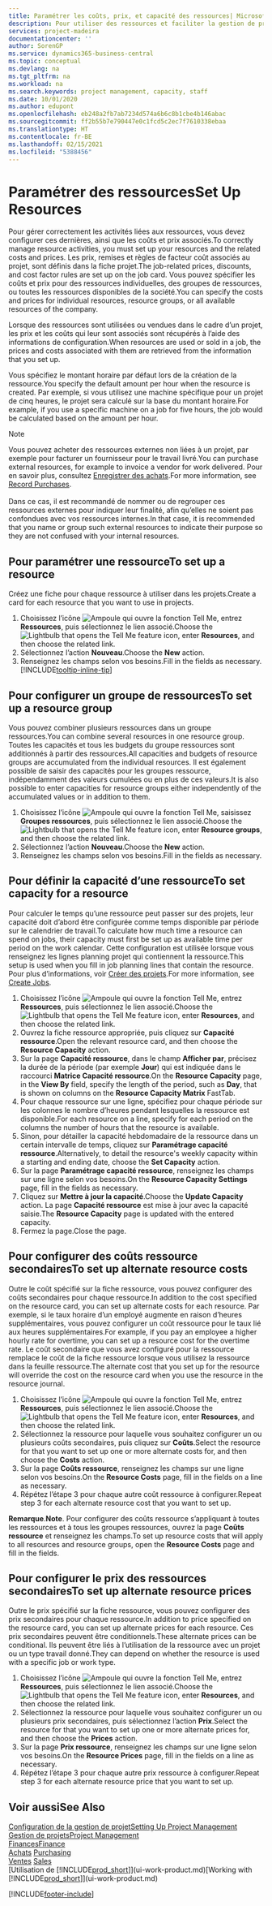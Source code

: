 ```yaml
---
title: Paramétrer les coûts, prix, et capacité des ressources| Microsoft Docs
description: Pour utiliser des ressources et faciliter la gestion de projets, vous spécifiez les coûts et les prix des différents ressources ou groupes de ressources, et définissez la capacité ressource.
services: project-madeira
documentationcenter: ''
author: SorenGP
ms.service: dynamics365-business-central
ms.topic: conceptual
ms.devlang: na
ms.tgt_pltfrm: na
ms.workload: na
ms.search.keywords: project management, capacity, staff
ms.date: 10/01/2020
ms.author: edupont
ms.openlocfilehash: eb248a2fb7ab7234d574a6b6c8b1cbe4b146abac
ms.sourcegitcommit: ff2b55b7e790447e0c1fcd5c2ec7f7610338ebaa
ms.translationtype: HT
ms.contentlocale: fr-BE
ms.lasthandoff: 02/15/2021
ms.locfileid: "5388456"
---
```

# <a name="set-up-resources"></a><span data-ttu-id="78571-103">Paramétrer des ressources</span><span class="sxs-lookup"><span data-stu-id="78571-103">Set Up Resources</span></span>
<span data-ttu-id="78571-104">Pour gérer correctement les activités liées aux ressources, vous devez configurer ces dernières, ainsi que les coûts et prix associés.</span><span class="sxs-lookup"><span data-stu-id="78571-104">To correctly manage resource activities, you must set up your resources and the related costs and prices.</span></span> <span data-ttu-id="78571-105">Les prix, remises et règles de facteur coût associés au projet, sont définis dans la fiche projet.</span><span class="sxs-lookup"><span data-stu-id="78571-105">The job-related prices, discounts, and cost factor rules are set up on the job card.</span></span> <span data-ttu-id="78571-106">Vous pouvez spécifier les coûts et prix pour des ressources individuelles, des groupes de ressources, ou toutes les ressources disponibles de la société.</span><span class="sxs-lookup"><span data-stu-id="78571-106">You can specify the costs and prices for individual resources, resource groups, or all available resources of the company.</span></span>

<span data-ttu-id="78571-107">Lorsque des ressources sont utilisées ou vendues dans le cadre d’un projet, les prix et les coûts qui leur sont associés sont récupérés à l’aide des informations de configuration.</span><span class="sxs-lookup"><span data-stu-id="78571-107">When resources are used or sold in a job, the prices and costs associated with them are retrieved from the information that you set up.</span></span>

<span data-ttu-id="78571-108">Vous spécifiez le montant horaire par défaut lors de la création de la ressource.</span><span class="sxs-lookup"><span data-stu-id="78571-108">You specify the default amount per hour when the resource is created.</span></span> <span data-ttu-id="78571-109">Par exemple, si vous utilisez une machine spécifique pour un projet de cinq heures, le projet sera calculé sur la base du montant horaire.</span><span class="sxs-lookup"><span data-stu-id="78571-109">For example, if you use a specific machine on a job for five hours, the job would be calculated based on the amount per hour.</span></span>

> [!NOTE]
> <span data-ttu-id="78571-110">Vous pouvez acheter des ressources externes non liées à un projet, par exemple pour facturer un fournisseur pour le travail livré.</span><span class="sxs-lookup"><span data-stu-id="78571-110">You can purchase external resources, for example to invoice a vendor for work delivered.</span></span> <span data-ttu-id="78571-111">Pour en savoir plus, consultez [Enregistrer des achats](purchasing-how-record-purchases.md).</span><span class="sxs-lookup"><span data-stu-id="78571-111">For more information, see [Record Purchases](purchasing-how-record-purchases.md).</span></span><br /><br />
> <span data-ttu-id="78571-112">Dans ce cas, il est recommandé de nommer ou de regrouper ces ressources externes pour indiquer leur finalité, afin qu’elles ne soient pas confondues avec vos ressources internes.</span><span class="sxs-lookup"><span data-stu-id="78571-112">In that case, it is recommended that you name or group such external resources to indicate their purpose so they are not confused with your internal resources.</span></span>

## <a name="to-set-up-a-resource"></a><span data-ttu-id="78571-113">Pour paramétrer une ressource</span><span class="sxs-lookup"><span data-stu-id="78571-113">To set up a resource</span></span>
<span data-ttu-id="78571-114">Créez une fiche pour chaque ressource à utiliser dans les projets.</span><span class="sxs-lookup"><span data-stu-id="78571-114">Create a card for each resource that you want to use in projects.</span></span>

1. <span data-ttu-id="78571-115">Choisissez l’icône ![Ampoule qui ouvre la fonction Tell Me](media/ui-search/search_small.png "Dites-moi ce que vous voulez faire"), entrez **Ressources**, puis sélectionnez le lien associé.</span><span class="sxs-lookup"><span data-stu-id="78571-115">Choose the ![Lightbulb that opens the Tell Me feature](media/ui-search/search_small.png "Tell me what you want to do") icon, enter **Resources**, and then choose the related link.</span></span>
2. <span data-ttu-id="78571-116">Sélectionnez l’action **Nouveau**.</span><span class="sxs-lookup"><span data-stu-id="78571-116">Choose the **New** action.</span></span>
3. <span data-ttu-id="78571-117">Renseignez les champs selon vos besoins.</span><span class="sxs-lookup"><span data-stu-id="78571-117">Fill in the fields as necessary.</span></span> [!INCLUDE[tooltip-inline-tip](includes/tooltip-inline-tip_md.md)]  

## <a name="to-set-up-a-resource-group"></a><span data-ttu-id="78571-118">Pour configurer un groupe de ressources</span><span class="sxs-lookup"><span data-stu-id="78571-118">To set up a resource group</span></span>
<span data-ttu-id="78571-119">Vous pouvez combiner plusieurs ressources dans un groupe ressources.</span><span class="sxs-lookup"><span data-stu-id="78571-119">You can combine several resources in one resource group.</span></span> <span data-ttu-id="78571-120">Toutes les capacités et tous les budgets du groupe ressources sont additionnés à partir des ressources.</span><span class="sxs-lookup"><span data-stu-id="78571-120">All capacities and budgets of resource groups are accumulated from the individual resources.</span></span> <span data-ttu-id="78571-121">Il est également possible de saisir des capacités pour les groupes ressource, indépendamment des valeurs cumulées ou en plus de ces valeurs.</span><span class="sxs-lookup"><span data-stu-id="78571-121">It is also possible to enter capacities for resource groups either independently of the accumulated values or in addition to them.</span></span>

1. <span data-ttu-id="78571-122">Choisissez l’icône ![Ampoule qui ouvre la fonction Tell Me](media/ui-search/search_small.png "Dites-moi ce que vous voulez faire"), saisissez **Groupes ressources**, puis sélectionnez le lien associé.</span><span class="sxs-lookup"><span data-stu-id="78571-122">Choose the ![Lightbulb that opens the Tell Me feature](media/ui-search/search_small.png "Tell me what you want to do") icon, enter **Resource groups**, and then choose the related link.</span></span>
2. <span data-ttu-id="78571-123">Sélectionnez l’action **Nouveau**.</span><span class="sxs-lookup"><span data-stu-id="78571-123">Choose the **New** action.</span></span>
3. <span data-ttu-id="78571-124">Renseignez les champs selon vos besoins.</span><span class="sxs-lookup"><span data-stu-id="78571-124">Fill in the fields as necessary.</span></span>

## <a name="to-set-capacity-for-a-resource"></a><span data-ttu-id="78571-125">Pour définir la capacité d’une ressource</span><span class="sxs-lookup"><span data-stu-id="78571-125">To set capacity for a resource</span></span>
<span data-ttu-id="78571-126">Pour calculer le temps qu’une ressource peut passer sur des projets, leur capacité doit d’abord être configurée comme temps disponible par période sur le calendrier de travail.</span><span class="sxs-lookup"><span data-stu-id="78571-126">To calculate how much time a resource can spend on jobs, their capacity must first be set up as available time per period on the work calendar.</span></span> <span data-ttu-id="78571-127">Cette configuration est utilisée lorsque vous renseignez les lignes planning projet qui contiennent la ressource.</span><span class="sxs-lookup"><span data-stu-id="78571-127">This setup is used when you fill in job planning lines that contain the resource.</span></span> <span data-ttu-id="78571-128">Pour plus d’informations, voir [Créer des projets](projects-how-create-jobs.md).</span><span class="sxs-lookup"><span data-stu-id="78571-128">For more information, see [Create Jobs](projects-how-create-jobs.md).</span></span>

1. <span data-ttu-id="78571-129">Choisissez l’icône ![Ampoule qui ouvre la fonction Tell Me](media/ui-search/search_small.png "Dites-moi ce que vous voulez faire"), entrez **Ressources**, puis sélectionnez le lien associé.</span><span class="sxs-lookup"><span data-stu-id="78571-129">Choose the ![Lightbulb that opens the Tell Me feature](media/ui-search/search_small.png "Tell me what you want to do") icon, enter **Resources**, and then choose the related link.</span></span>
2. <span data-ttu-id="78571-130">Ouvrez la fiche ressource appropriée, puis cliquez sur **Capacité ressource**.</span><span class="sxs-lookup"><span data-stu-id="78571-130">Open the relevant resource card, and then choose the **Resource Capacity** action.</span></span>
3. <span data-ttu-id="78571-131">Sur la page **Capacité ressource**, dans le champ **Afficher par**, précisez la durée de la période (par exemple **Jour**) qui est indiquée dans le raccourci **Matrice Capacité ressource**.</span><span class="sxs-lookup"><span data-stu-id="78571-131">On the **Resource Capacity** page, in the **View By** field, specify the length of the period, such as **Day**, that is shown on columns on the **Resource Capacity Matrix** FastTab.</span></span>
4. <span data-ttu-id="78571-132">Pour chaque ressource sur une ligne, spécifiez pour chaque période sur les colonnes le nombre d’heures pendant lesquelles la ressource est disponible.</span><span class="sxs-lookup"><span data-stu-id="78571-132">For each resource on a line, specify for each period on the columns the number of hours that the resource is available.</span></span>
5. <span data-ttu-id="78571-133">Sinon, pour détailler la capacité hebdomadaire de la ressource dans un certain intervalle de temps, cliquez sur **Paramétrage capacité ressource**.</span><span class="sxs-lookup"><span data-stu-id="78571-133">Alternatively, to detail the resource's weekly capacity within a starting and ending date, choose the **Set Capacity** action.</span></span>
6. <span data-ttu-id="78571-134">Sur la page **Paramétrage capacité ressource**, renseignez les champs sur une ligne selon vos besoins.</span><span class="sxs-lookup"><span data-stu-id="78571-134">On the **Resource Capacity Settings** page, fill in the fields as necessary.</span></span>
7. <span data-ttu-id="78571-135">Cliquez sur **Mettre à jour la capacité**.</span><span class="sxs-lookup"><span data-stu-id="78571-135">Choose the **Update Capacity** action.</span></span> <span data-ttu-id="78571-136">La page **Capacité ressource** est mise à jour avec la capacité saisie.</span><span class="sxs-lookup"><span data-stu-id="78571-136">The **Resource Capacity** page is updated with the entered capacity.</span></span>
8. <span data-ttu-id="78571-137">Fermez la page.</span><span class="sxs-lookup"><span data-stu-id="78571-137">Close the page.</span></span>

## <a name="to-set-up-alternate-resource-costs"></a><span data-ttu-id="78571-138">Pour configurer des coûts ressource secondaires</span><span class="sxs-lookup"><span data-stu-id="78571-138">To set up alternate resource costs</span></span>
<span data-ttu-id="78571-139">Outre le coût spécifié sur la fiche ressource, vous pouvez configurer des coûts secondaires pour chaque ressource.</span><span class="sxs-lookup"><span data-stu-id="78571-139">In addition to the cost specified on the resource card, you can set up alternate costs for each resource.</span></span> <span data-ttu-id="78571-140">Par exemple, si le taux horaire d’un employé augmente en raison d’heures supplémentaires, vous pouvez configurer un coût ressource pour le taux lié aux heures supplémentaires.</span><span class="sxs-lookup"><span data-stu-id="78571-140">For example, if you pay an employee a higher hourly rate for overtime, you can set up a resource cost for the overtime rate.</span></span> <span data-ttu-id="78571-141">Le coût secondaire que vous avez configuré pour la ressource remplace le coût de la fiche ressource lorsque vous utilisez la ressource dans la feuille ressource.</span><span class="sxs-lookup"><span data-stu-id="78571-141">The alternate cost that you set up for the resource will override the cost on the resource card when you use the resource in the resource journal.</span></span>

1. <span data-ttu-id="78571-142">Choisissez l’icône ![Ampoule qui ouvre la fonction Tell Me](media/ui-search/search_small.png "Dites-moi ce que vous voulez faire"), entrez **Ressources**, puis sélectionnez le lien associé.</span><span class="sxs-lookup"><span data-stu-id="78571-142">Choose the ![Lightbulb that opens the Tell Me feature](media/ui-search/search_small.png "Tell me what you want to do") icon, enter **Resources**, and then choose the related link.</span></span>  
2. <span data-ttu-id="78571-143">Sélectionnez la ressource pour laquelle vous souhaitez configurer un ou plusieurs coûts secondaires, puis cliquez sur **Coûts**.</span><span class="sxs-lookup"><span data-stu-id="78571-143">Select the resource for that you want to set up one or more alternate costs for, and then choose the **Costs** action.</span></span>  
3. <span data-ttu-id="78571-144">Sur la page **Coûts ressource**, renseignez les champs sur une ligne selon vos besoins.</span><span class="sxs-lookup"><span data-stu-id="78571-144">On the **Resource Costs** page, fill in the fields on a line as necessary.</span></span>  
4. <span data-ttu-id="78571-145">Répétez l’étape 3 pour chaque autre coût ressource à configurer.</span><span class="sxs-lookup"><span data-stu-id="78571-145">Repeat step 3 for each alternate resource cost that you want to set up.</span></span>

<span data-ttu-id="78571-146">**Remarque**.</span><span class="sxs-lookup"><span data-stu-id="78571-146">**Note**.</span></span> <span data-ttu-id="78571-147">Pour configurer des coûts ressource s’appliquant à toutes les ressources et à tous les groupes ressources, ouvrez la page **Coûts ressource** et renseignez les champs.</span><span class="sxs-lookup"><span data-stu-id="78571-147">To set up resource costs that will apply to all resources and resource groups, open the **Resource Costs** page and fill in the fields.</span></span>

## <a name="to-set-up-alternate-resource-prices"></a><span data-ttu-id="78571-148">Pour configurer le prix des ressources secondaires</span><span class="sxs-lookup"><span data-stu-id="78571-148">To set up alternate resource prices</span></span>
<span data-ttu-id="78571-149">Outre le prix spécifié sur la fiche ressource, vous pouvez configurer des prix secondaires pour chaque ressource.</span><span class="sxs-lookup"><span data-stu-id="78571-149">In addition to price specified on the resource card, you can set up alternate prices for each resource.</span></span> <span data-ttu-id="78571-150">Ces prix secondaires peuvent être conditionnels.</span><span class="sxs-lookup"><span data-stu-id="78571-150">These alternate prices can be conditional.</span></span> <span data-ttu-id="78571-151">Ils peuvent être liés à l’utilisation de la ressource avec un projet ou un type travail donné.</span><span class="sxs-lookup"><span data-stu-id="78571-151">They can depend on whether the resource is used with a specific job or work type.</span></span>

1. <span data-ttu-id="78571-152">Choisissez l’icône ![Ampoule qui ouvre la fonction Tell Me](media/ui-search/search_small.png "Dites-moi ce que vous voulez faire"), entrez **Ressources**, puis sélectionnez le lien associé.</span><span class="sxs-lookup"><span data-stu-id="78571-152">Choose the ![Lightbulb that opens the Tell Me feature](media/ui-search/search_small.png "Tell me what you want to do") icon, enter **Resources**, and then choose the related link.</span></span>
2. <span data-ttu-id="78571-153">Sélectionnez la ressource pour laquelle vous souhaitez configurer un ou plusieurs prix secondaires, puis sélectionnez l’action **Prix**.</span><span class="sxs-lookup"><span data-stu-id="78571-153">Select the resource for that you want to set up one or more alternate prices for, and then choose the **Prices** action.</span></span>
3. <span data-ttu-id="78571-154">Sur la page **Prix ressource**, renseignez les champs sur une ligne selon vos besoins.</span><span class="sxs-lookup"><span data-stu-id="78571-154">On the **Resource Prices** page, fill in the fields on a line as necessary.</span></span>
4. <span data-ttu-id="78571-155">Répétez l’étape 3 pour chaque autre prix ressource à configurer.</span><span class="sxs-lookup"><span data-stu-id="78571-155">Repeat step 3 for each alternate resource price that you want to set up.</span></span>

## <a name="see-also"></a><span data-ttu-id="78571-156">Voir aussi</span><span class="sxs-lookup"><span data-stu-id="78571-156">See Also</span></span>
[<span data-ttu-id="78571-157">Configuration de la gestion de projet</span><span class="sxs-lookup"><span data-stu-id="78571-157">Setting Up Project Management</span></span>](projects-setup-projects.md)  
[<span data-ttu-id="78571-158">Gestion de projets</span><span class="sxs-lookup"><span data-stu-id="78571-158">Project Management</span></span>](projects-manage-projects.md)  
[<span data-ttu-id="78571-159">Finances</span><span class="sxs-lookup"><span data-stu-id="78571-159">Finance</span></span>](finance.md)  
<span data-ttu-id="78571-160">[Achats](purchasing-manage-purchasing.md)       </span><span class="sxs-lookup"><span data-stu-id="78571-160">[Purchasing](purchasing-manage-purchasing.md)       </span></span>  
<span data-ttu-id="78571-161">[Ventes](sales-manage-sales.md)    </span><span class="sxs-lookup"><span data-stu-id="78571-161">[Sales](sales-manage-sales.md)    </span></span>  
<span data-ttu-id="78571-162">[Utilisation de [!INCLUDE[prod_short](includes/prod_short.md)]](ui-work-product.md)</span><span class="sxs-lookup"><span data-stu-id="78571-162">[Working with [!INCLUDE[prod_short](includes/prod_short.md)]](ui-work-product.md)</span></span>  


[!INCLUDE[footer-include](includes/footer-banner.md)]